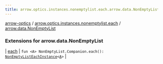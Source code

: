 ```yaml
---
title: arrow.optics.instances.nonemptylist.each.arrow.data.NonEmptyList - arrow-optics
---
```


[arrow-optics](../../index.html) / [arrow.optics.instances.nonemptylist.each](../index.html) / [arrow.data.NonEmptyList](./index.html)

### Extensions for arrow.data.NonEmptyList

| [each](each.html) | `fun <A> NonEmptyList.Companion.each(): `[`NonEmptyListEachInstance`](../../arrow.optics.instances/-non-empty-list-each-instance/index.html)`<`[`A`](each.html#A)`>` |

